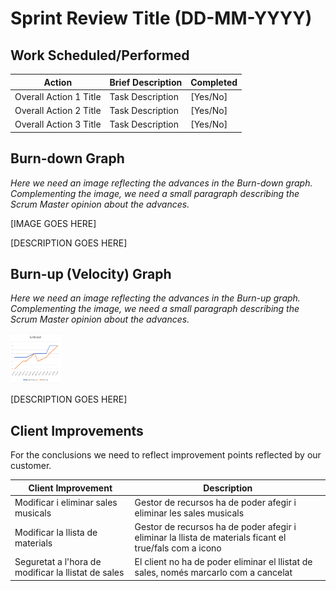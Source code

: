 # Sprint Review Title (DD-MM-YYYY)

## Work Scheduled/Performed

| Action                 | Brief Description | Completed 
|------------------------|-------------------|-----------|
| Overall Action 1 Title | Task Description  | [Yes/No]  |
| Overall Action 2 Title | Task Description  | [Yes/No]  |
| Overall Action 3 Title | Task Description  | [Yes/No]  |

## Burn-down Graph

*Here we need an image reflecting the advances in the Burn-down graph. Complementing the image, we need a small
paragraph describing the Scrum Master opinion about the advances.*

[IMAGE GOES HERE]

[DESCRIPTION GOES HERE]

## Burn-up (Velocity) Graph

*Here we need an image reflecting the advances in the Burn-up graph. Complementing the image, we need a small paragraph
describing the Scrum Master opinion about the advances.*


<div>
 <img src="images/Burnup.png" alt="BurnUp" width="80" height="80">
</div>


[DESCRIPTION GOES HERE]

## Client Improvements

For the conclusions we need to reflect improvement points reflected by our customer.

| Client Improvement                                  | Description                                                                                             |  
|-----------------------------------------------------|---------------------------------------------------------------------------------------------------------|
| Modificar i eliminar sales musicals                 | Gestor de recursos ha de poder afegir i eliminar les sales musicals                                     |  
| Modificar la llista de materials                    | Gestor de recursos ha de poder afegir i eliminar la llista de materials ficant el true/fals com a icono | 
| Seguretat a l'hora de modificar la llistat de sales | El client no ha de poder eliminar el llistat de sales, només marcarlo com a cancelat                    | 
